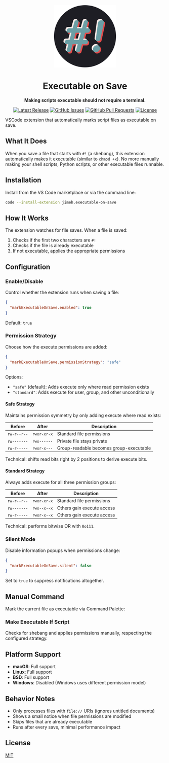 <div align="center">

<img width="196px" src="https://raw.githubusercontent.com/jimeh/vscode-executable-on-save/main/img/executable-on-save.svg" alt="Logo">

# Executable on Save

**Making scripts executable should not require a terminal.**

[![Latest Release](https://img.shields.io/github/release/jimeh/vscode-executable-on-save.svg)](https://github.com/jimeh/vscode-executable-on-save/releases)
[![GitHub Issues](https://img.shields.io/github/issues/jimeh/vscode-executable-on-save.svg)](https://github.com/jimeh/vscode-executable-on-save/issues)
[![GitHub Pull Requests](https://img.shields.io/github/issues-pr/jimeh/vscode-executable-on-save.svg)](https://github.com/jimeh/vscode-executable-on-save/pulls)
[![License](https://img.shields.io/github/license/jimeh/vscode-executable-on-save.svg)](https://github.com/jimeh/vscode-executable-on-save/blob/main/LICENSE)

</div>

VSCode extension that automatically marks script files as executable on save.

## What It Does

When you save a file that starts with `#!` (a shebang), this extension
automatically makes it executable (similar to `chmod +x`). No more manually
making your shell scripts, Python scripts, or other executable files runnable.

## Installation

Install from the VS Code marketplace or via the command line:

```bash
code --install-extension jimeh.executable-on-save
```

## How It Works

The extension watches for file saves. When a file is saved:

1. Checks if the first two characters are `#!`
2. Checks if the file is already executable
3. If not executable, applies the appropriate permissions

## Configuration

### Enable/Disable

Control whether the extension runs when saving a file:

```json
{
  "markExecutableOnSave.enabled": true
}
```

Default: `true`

### Permission Strategy

Choose how the execute permissions are added:

```json
{
  "markExecutableOnSave.permissionStrategy": "safe"
}
```

Options:

- `"safe"` (default): Adds execute only where read permission exists
- `"standard"`: Adds execute for user, group, and other unconditionally

#### Safe Strategy

Maintains permission symmetry by only adding execute where read exists:

| Before      | After       | Description                             |
| ----------- | ----------- | --------------------------------------- |
| `rw-r--r--` | `rwxr-xr-x` | Standard file permissions               |
| `rw-------` | `rwx------` | Private file stays private              |
| `rw-r-----` | `rwxr-x---` | Group-readable becomes group-executable |

Technical: shifts read bits right by 2 positions to derive execute bits.

#### Standard Strategy

Always adds execute for all three permission groups:

| Before      | After       | Description                |
| ----------- | ----------- | -------------------------- |
| `rw-r--r--` | `rwxr-xr-x` | Standard file permissions  |
| `rw-------` | `rwx--x--x` | Others gain execute access |
| `rw-r-----` | `rwxr-x--x` | Others gain execute access |

Technical: performs bitwise OR with `0o111`.

### Silent Mode

Disable information popups when permissions change:

```json
{
  "markExecutableOnSave.silent": false
}
```

Set to `true` to suppress notifications altogether.

## Manual Command

Mark the current file as executable via Command Palette:

### Make Executable If Script

Checks for shebang and applies permissions manually, respecting the configured
strategy.

## Platform Support

- **macOS**: Full support
- **Linux**: Full support
- **BSD**: Full support
- **Windows**: Disabled (Windows uses different permission model)

## Behavior Notes

- Only processes files with `file://` URIs (ignores untitled documents)
- Shows a small notice when file permissions are modified
- Skips files that are already executable
- Runs after every save, minimal performance impact

## License

[MIT](https://github.com/jimeh/vscode-executable-on-save/blob/main/LICENSE)

